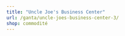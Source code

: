 ```yaml
---
title: "Uncle Joe's Business Center"
url: /ganta/uncle-joes-business-center-3/
shop: commodité
---
```

